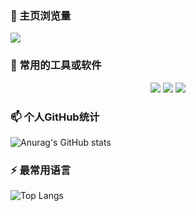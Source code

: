 ### 🧐 主页浏览量

![](https://count.getloli.com/get/@linyana.github.readme)

### 🌱 常用的工具或软件

<p align="center">
<img src="https://img.shields.io/badge/VsCode-软件开发-007ACC?style=flat-square&logo=Visual%20Studio%20Code&labelColor=ffffff&logoColor=007ACC"/>
<img src="https://img.shields.io/badge/IDEA-Java开发-fd6430?style=flat-square&logo=IntelliJ%20IDEA&labelColor=ffffff&logoColor=000000"/>
<img src="https://img.shields.io/badge/WebStorm-vue开发-07c3f2?style=flat-square&logo=WebStorm&labelColor=ffffff&logoColor=000000"/>
</p>

### 📫 个人GitHub统计

![Anurag's GitHub stats](https://github-readme-stats.vercel.app/api?username=linyana&show_icons=true&theme=synthwave)

### ⚡ 最常用语言

![Top Langs](https://github-readme-stats.vercel.app/api/top-langs/?username=linyana&&hide=tsql)

<!--
**linyana/linyana** is a ✨ _special_ ✨ repository because its `README.md` (this file) appears on your GitHub profile.

Here are some ideas to get you started:

- 🔭 I’m currently working on ...
- 🌱 I’m currently learning ...
- 👯 I’m looking to collaborate on ...
- 🤔 I’m looking for help with ...
- 💬 Ask me about ...
- 📫 How to reach me: ...
- 😄 Pronouns: ...
- ⚡ Fun fact: ...
-->
